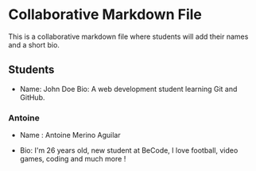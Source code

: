 # Collaborative Markdown File

This is a collaborative markdown file where students will add their names and a short bio.

## Students

- Name: John Doe
  Bio: A web development student learning Git and GitHub.






















### Antoine

- Name : Antoine Merino Aguilar
  
- Bio: I'm 26 years old, new student at BeCode, I love football, video games, coding and much more !